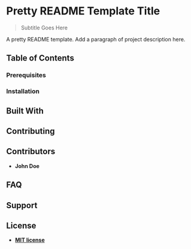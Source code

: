 # Pretty README Template Title
> Subtitle Goes Here

A pretty README template. Add a paragraph of project description here.

## Table of Contents

### Prerequisites

### Installation

## Built With

## Contributing

## Contributors

* **John Doe**

## FAQ

## Support

## License

- **[MIT license](http://opensource.org/licenses/mit-license.php)**

